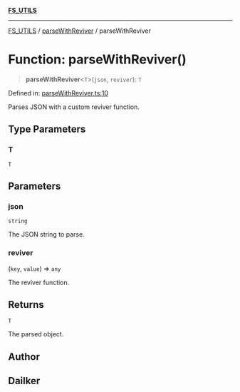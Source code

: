 [**FS_UTILS**](../../README.md)

***

[FS_UTILS](../../README.md) / [parseWithReviver](../README.md) / parseWithReviver

# Function: parseWithReviver()

> **parseWithReviver**\<`T`\>(`json`, `reviver`): `T`

Defined in: [parseWithReviver.ts:10](https://github.com/dailker/everyutil/blob/26e2bb73429918cf0d08899e9efd90b82a42c92e/src/fs/parseWithReviver.ts#L10)

Parses JSON with a custom reviver function.

## Type Parameters

### T

`T`

## Parameters

### json

`string`

The JSON string to parse.

### reviver

(`key`, `value`) => `any`

The reviver function.

## Returns

`T`

The parsed object.

## Author

## Dailker
